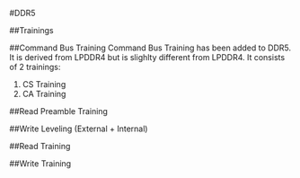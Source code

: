 #DDR5

##Trainings

##Command Bus Training
Command Bus Training has been added to DDR5. It is derived from LPDDR4 but is slighlty different from LPDDR4. It consists of 2 trainings:
1. CS Training
2. CA Training

##Read Preamble Training

##Write Leveling (External + Internal)

##Read Training

##Write Training

